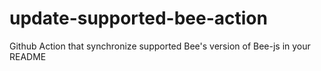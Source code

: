 # update-supported-bee-action
Github Action that synchronize supported Bee's version of Bee-js in your README
